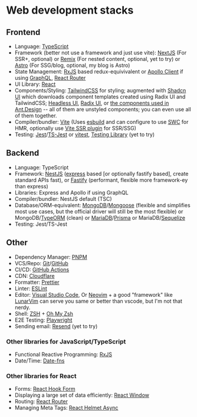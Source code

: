 # Web development stacks

## Frontend
- Language: [TypeScript](https://www.typescriptlang.org/)
- Framework (better not use a framework and just use vite): [NextJS](https://nextjs.org/) (For SSR+, optional) or [Remix](https://remix.run/) (For nested content, optional, yet to try) or [Astro](https://astro.build/) (For SSG/blog, optional, my blog is Astro)
- State Management: [RxJS](https://rxjs.dev/) based redux-equivivalent or [Apollo Client](https://www.apollographql.com/) if using [GraphQL](https://graphql.org/), [React Router](https://reactrouter.com/)
- UI Library: [React](https://reactjs.org/)
- Components/Styling: [TailwindCSS](https://tailwindcss.com/) for styling; augmented with [Shadcn UI](https://ui.shadcn.com/) which downloads component templates created using Radix UI and TailwindCSS; [Headless UI](https://headlessui.dev/), [Radix UI](https://www.radix-ui.com/), or [the components used in Ant.Design](http://react-component.github.io/badgeboard/) -- all of them are unstyled components; you can even use all of them together. 
- Compiler/bundler: [Vite](https://vitejs.dev/) (Uses [esbuild](https://esbuild.github.io/) and can configure to use [SWC](https://swc.rs/) for HMR, optionally use [Vite SSR plugin](https://vite-plugin-ssr.com/) for SSR/SSG)
- Testing: [Jest](https://jestjs.io/)/[TS-Jest](https://kulshekhar.github.io/ts-jest/) or [vitest](https://vitest.dev/), [Testing Library](https://testing-library.com/) (yet to try)

## Backend
- Language: TypeScript
- Framework: [NestJS](https://nestjs.com/) ([express](https://expressjs.com/) based [or optionally fastify based], create standard APIs fast), or [Fastify](https://www.fastify.io/) (performant, flexible more framework-ey than express)
- Libraries: Express and Apollo if using GraphQL
- Compiler/bundler: NestJS default (TSC)
- Database/ORM-equivalent: [MongoDB](https://www.mongodb.com/)/[Mongoose](https://mongoosejs.com/) (flexible and simplifies most use cases, but the official driver will still be the most flexible) or MongoDB/[TypeORM](https://typeorm.io/) (clean) or [MariaDB](https://mariadb.org/)/[Prisma](https://www.prisma.io/) or MariaDB/[Sequelize](https://sequelize.org/)
- Testing: Jest/TS-Jest

## Other
- Dependency Manager: [PNPM](https://pnpm.io/)
- VCS/Repo: [Git](https://git-scm.com/)/[GitHub](https://github.com/)
- CI/CD: [GitHub Actions](https://github.com/features/actions)
- CDN: [Cloudflare](https://www.cloudflare.com/)
- Formatter: [Prettier](https://prettier.io/)
- Linter: [ESLint](https://eslint.org/)
- Editor: [Visual Studio Code](https://code.visualstudio.com/), Or [Neovim](https://neovim.io/) + a good "framework" like [LunarVim](https://www.lunarvim.org/) can serve you same or better than vscode, but I'm not that nerdy.
- Shell: [ZSH](https://www.zsh.org/) + [Oh My Zsh](https://ohmyz.sh/)
- E2E Testing: [Playwright](https://code.visualstudio.com/)
- Sending email: [Resend](https://resend.com/) (yet to try)

### Other libraries for JavaScript/TypeScript
- Functional Reactive Programming: [RxJS](https://rxjs.dev/)
- Date/Time: [Date-fns](https://date-fns.org/)

### Other libraries for React
- Forms: [React Hook Form](https://react-hook-form.com/)
- Displaying a large set of data efficiently: [React Window](https://github.com/bvaughn/react-window)
- Routing: [React Router](https://reactrouter.com/en/main)
- Managing Meta Tags: [React Helmet Async](https://github.com/staylor/react-helmet-async)
